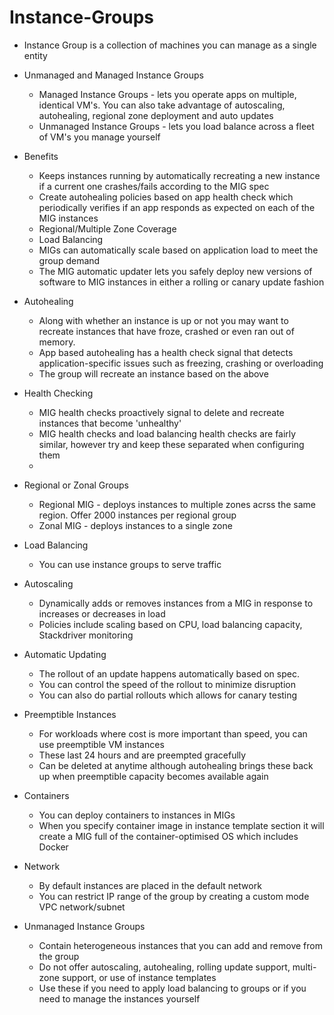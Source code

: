 # Instance-Groups

* Instance Group is a collection of machines you can manage as a single entity

* Unmanaged and Managed Instance Groups
    * Managed Instance Groups - lets you operate apps on multiple, identical VM's. You can also take advantage of autoscaling, autohealing, regional zone deployment and auto updates
    * Unmanaged Instance Groups - lets you load balance across a fleet of VM's you manage yourself

* Benefits
    * Keeps instances running by automatically recreating a new instance if a current one crashes/fails according to the MIG spec
    * Create autohealing policies based on app health check which periodically verifies if an app responds as expected on each of the MIG instances
    * Regional/Multiple Zone Coverage
    * Load Balancing
    * MIGs can automatically scale based on application load to meet the group demand
    * The MIG automatic updater lets you safely deploy new versions of software to MIG instances in either a rolling or canary update fashion

* Autohealing
    * Along with whether an instance is up or not you may want to recreate instances that have froze, crashed or even ran out of memory. 
    * App based autohealing has a health check signal that detects application-specific issues such as freezing, crashing or overloading
    * The group will recreate an instance based on the above

* Health Checking
    * MIG health checks proactively signal to delete and recreate instances that become 'unhealthy'
    * MIG health checks and load balancing health checks are fairly similar, however try and keep these separated when configuring them
    * 

* Regional or Zonal Groups
    * Regional MIG - deploys instances to multiple zones acrss the same region. Offer 2000 instances per regional group
    * Zonal MIG - deploys instances to a single zone

* Load Balancing
    * You can use instance groups to serve traffic

* Autoscaling
    * Dynamically adds or removes instances from a MIG in response to increases or decreases in load
    * Policies include scaling based on CPU, load balancing capacity, Stackdriver monitoring

* Automatic Updating
    * The rollout of an update happens automatically based on spec. 
    * You can control the speed of the rollout to minimize disruption
    * You can also do partial rollouts which allows for canary testing

* Preemptible Instances
    * For workloads where cost is more important than speed, you can use preemptible VM instances
    * These last 24 hours and are preempted gracefully
    * Can be deleted at anytime although autohealing brings these back up when preemptible capacity becomes available again

* Containers
    * You can deploy containers to instances in MIGs
    * When you specify container image in instance template section it will create a MIG full of the container-optimised OS which includes Docker

* Network
    * By default instances are placed in the default network
    * You can restrict IP range of the group by creating a custom mode VPC network/subnet

* Unmanaged Instance Groups
    * Contain heterogeneous instances that you can add and remove from the group
    * Do not offer autoscaling, autohealing, rolling update support, multi-zone support, or use of instance templates
    * Use these if you need to apply load balancing to groups or if you need to manage the instances yourself